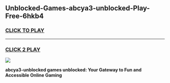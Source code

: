 
## Unblocked-Games-abcya3-unblocked-Play-Free-6hkb4
<h3>
<a href="https://premium76.site?title=abcya3-unblocked&ref=20M">CLICK TO PLAY</a></h3>
<hr>

<h3>
<a href="https://premium76.site?title=abcya3-unblocked&ref=20M">CLICK 2 PLAY</a>
  
</h3>

<a href="https://premium76.site?title=abcya3-unblocked&ref=19M"><img src="https://clearcache.store/games.png"></a>


**abcya3-unblocked games unblocked: Your Gateway to Fun and Accessible Online Gaming**
